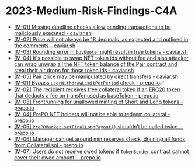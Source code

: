 # 2023-Medium-Risk-Findings-C4A
* [[M-01] Missing deadline checks allow pending transactions to be maliciously executed - caviar.sh](https://code4rena.com/reports/2022-12-caviar#m-01-missing-deadline-checks-allow-pending-transactions-to-be-maliciously-executed)
* [[M-02] Price will not always be 18 decimals, as expected and outlined in the comments - caviar.sh](https://code4rena.com/reports/2022-12-caviar#m-02-price-will-not-always-be-18-decimals-as-expected-and-outlined-in-the-comments)
* [[M-03] Rounding error in `buyQuote` might result in free tokens - caviar.sh](https://code4rena.com/reports/2022-12-caviar#m-03-rounding-error-in-buyquote-might-result-in-free-tokens)
* [[M-04] It's possible to swap NFT token ids without fee and also attacker can wrap unwrap all the NFT token balance of the Pair contract and steal their air drops for those token ids - caviar.sh](https://code4rena.com/reports/2022-12-caviar#m-04-its-possible-to-swap-nft-token-ids-without-fee-and-also-attacker-can-wrap-unwrap-all-the-nft-token-balance-of-the-pair-contract-and-steal-their-air-drops-for-those-token-ids)
* [[M-05] Pair price may be manipulated by direct transfers - caviar.sh](https://code4rena.com/reports/2022-12-caviar#m-05-pair-price-may-be-manipulated-by-direct-transfers)
* [[M-01] Bypass `userWithdrawLimitPerPeriod` check - prepo.io](https://code4rena.com/reports/2022-12-prepo/#m-01-bypass-userwithdrawlimitperperiod-check)✅
* [[M-02] The recipient receives free collateral token if an ERC20 token that deducts a fee on transfer used as baseToken - prepo.io](https://code4rena.com/reports/2022-12-prepo/#m-02-the-recipient-receives-free-collateral-token-if-an-erc20-token-that-deducts-a-fee-on-transfer-used-as-basetoken)
* [[M-03] Frontrunning for unallowed minting of Short and Long tokens - prepo.io](https://code4rena.com/reports/2022-12-prepo/#m-03-frontrunning-for-unallowed-minting-of-short-and-long-tokens)
* [[M-04] PrePO NFT holders will not be able to redeem collateral - prepo.io](https://code4rena.com/reports/2022-12-prepo/#m-04-prepo-nft-holders-will-not-be-able-to-redeem-collateral-)
* [[M-05] `PrePOMarket.setFinalLongPayout()` shouldn’t be called twice. - prepo.io](https://code4rena.com/reports/2022-12-prepo/#m-05-prepomarketsetfinallongpayout-shouldnt-be-called-twice)
* [[M-06] Manager can get around min reserves check, draining all funds from Collateral.sol - prepo.io](https://code4rena.com/reports/2022-12-prepo/#m-06-manager-can-get-around-min-reserves-check-draining-all-funds-from-collateralsol)
* [[M-07] Users do not receive owed tokens if `TokenSender` contract cannot cover their owed amount. - prepo.io](https://code4rena.com/reports/2022-12-prepo/#m-07-users-do-not-receive-owed-tokens-if-tokensender-contract-cannot-cover-their-owed-amount)
